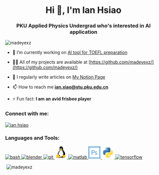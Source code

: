 <h1 align="center">Hi 👋, I'm Ian Hsiao</h1>
<h3 align="center">PKU Applied Physics Undergrad who's interested in AI application</h3>

<p align="left"> <img src="https://komarev.com/ghpvc/?username=madeyexz&label=Profile%20views&color=0e75b6&style=flat" alt="madeyexz" /> </p>

- 🔭 I’m currently working on [AI tool for TOEFL preparation](https://github.com/madeyexz/toefl_ai_tool_for_listening_and_speaking)

- 👨‍💻 All of my projects are available at [https://github.com/madeyexz/](https://github.com/madeyexz/)

- 📝 I regularly write articles on [My Notion Page](https://ianhsiao.notion.so/)

- 📫 How to reach me **ian.xiao@stu.pku.edu.cn**

- ⚡ Fun fact: **I am an avid frisbee player**

<h3 align="left">Connect with me:</h3>
<p align="left">
<a href="https://linkedin.com/in/ian hsiao" target="blank"><img align="center" src="https://raw.githubusercontent.com/rahuldkjain/github-profile-readme-generator/master/src/images/icons/Social/linked-in-alt.svg" alt="ian hsiao" height="30" width="40" /></a>
</p>

<h3 align="left">Languages and Tools:</h3>
<p align="left"> <a href="https://www.gnu.org/software/bash/" target="_blank" rel="noreferrer"> <img src="https://www.vectorlogo.zone/logos/gnu_bash/gnu_bash-icon.svg" alt="bash" width="40" height="40"/> </a> <a href="https://www.blender.org/" target="_blank" rel="noreferrer"> <img src="https://download.blender.org/branding/community/blender_community_badge_white.svg" alt="blender" width="40" height="40"/> </a> <a href="https://git-scm.com/" target="_blank" rel="noreferrer"> <img src="https://www.vectorlogo.zone/logos/git-scm/git-scm-icon.svg" alt="git" width="40" height="40"/> </a> <a href="https://www.linux.org/" target="_blank" rel="noreferrer"> <img src="https://raw.githubusercontent.com/devicons/devicon/master/icons/linux/linux-original.svg" alt="linux" width="40" height="40"/> </a> <a href="https://www.mathworks.com/" target="_blank" rel="noreferrer"> <img src="https://upload.wikimedia.org/wikipedia/commons/2/21/Matlab_Logo.png" alt="matlab" width="40" height="40"/> </a> <a href="https://www.photoshop.com/en" target="_blank" rel="noreferrer"> <img src="https://raw.githubusercontent.com/devicons/devicon/master/icons/photoshop/photoshop-line.svg" alt="photoshop" width="40" height="40"/> </a> <a href="https://www.python.org" target="_blank" rel="noreferrer"> <img src="https://raw.githubusercontent.com/devicons/devicon/master/icons/python/python-original.svg" alt="python" width="40" height="40"/> </a> <a href="https://www.tensorflow.org" target="_blank" rel="noreferrer"> <img src="https://www.vectorlogo.zone/logos/tensorflow/tensorflow-icon.svg" alt="tensorflow" width="40" height="40"/> </a> </p>

<p>&nbsp;<img align="center" src="https://github-readme-stats.vercel.app/api?username=madeyexz&show_icons=true&locale=en" alt="madeyexz" /></p>

